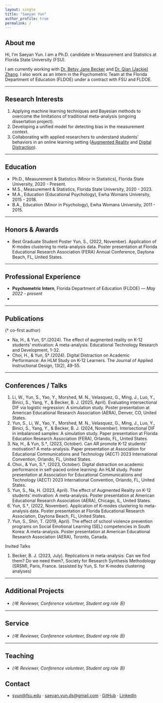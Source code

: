 ```yaml
---
layout: single
title: "Saeyan Yun"
author_profile: true
permalink: /
---
```


## About me

Hi, I'm Saeyan Yun. I am a Ph.D. candidate in Measurement and Statistics at Florida State University (FSU). 

I am currently working with [Dr. Betsy Jane Becker](https://scholar.google.com/citations?user=brgMxQwAAAAJ&hl=en&oi=ao) and [Dr. Qian (Jackie) Zhang](https://scholar.google.com/citations?user=3Op7FwQAAAAJ&hl=en). I also work as an intern in the Psychometric Team at the Florida Department of Education (FLDOE) under a contract with FSU and FLDOE.  

---

## Research Interests
1. Applying machine learning techniques and Bayesian methods to overcome the limitations of traditional meta-analysis (ongoing dissertation project). 
2. Developing a unified model for detecting bias in the measurement context. 
3. Collaborating with applied researchers to understand students' behaviors in an online learning setting ([Augmented Reality](http://https://link.springer.com/article/10.1007/s11423-024-10385-7) and [Digital Distraction](https://scholarworks.bgsu.edu/engineering_pub/2/)). 

---

## Education
- Ph.D., Measurement & Statistics (Minor in Statistics), Florida State University, 2020 - Present.   
- M.S., Measurement & Statistics, Florida State University, 2020 - 2023.
- M.A., Education (Educational Psychology), Ewha Womans University, 2015 - 2018.
- B.A., Education (Minor in Psychology), Ewha Womans University, 2011 - 2015. 

---

## Honors & Awards
- Best Graduate Student Poster
Yun, S., (2022, November). Application of K-modes clustering to meta-analysis data. Poster presentation at Florida Educational Research Association (FERA) Annual Conference, Daytona Beach, FL, United States.

---

## Professional Experience
- **Psychometric Intern**, Florida Department of Education (FLDOE) — *May 2022 - present*  
- 
---

## Publications
(† co-first author)
- Na, H., & Yun, S†.(2024). The effect of augmented reality on K-12 students’ motivation: A meta-analysis. Educational Technology Research and Development, 1-32. 
- Choi, H., & Yun, S†.(2024). Digital Distraction on Academic Performance: An HLM Study on K-12 Learners. The Journal of Applied Instructional Design, 13(2), 49-55.

---

## Conferences / Talks 
1.	Li, W., Yun, S., Yao, Y., Morshed, M. N., Velasquez, G., Ming, J., Luo, Y., Binici, S., Yang, Y., & Becker, B. J. (2025, April). Evaluating intersectional DIF via logistic regression: A simulation study. Poster presentation at American Educational Research Association (AERA), Denver, CO, United States.
2.	Yun, S., Li, W., Yao, Y., Morshed, M. N., Velasquez, G., Ming, J., Luo, Y., Binici, S., Yang, Y., & Becker, B. J. (2024, November). Intersectional DIF in imbalanced samples: A simulation study. Paper presentation at Florida Education Research Association (FERA), Orlando, FL, United States.
3.	Na, H., & Yun, S.†, (2023, October). Can AR promote K-12 students’ motivation? A meta-analysis. Paper presentation at Association for Educational Communications and Technology (AECT) 2023 International Convention, Orlando, FL, United States.
4.	Choi., & Yun, S.†, (2023, October). Digital distraction on academic performance in self-paced online learning: An HLM study. Poster presentation at Association for Educational Communications and Technology (AECT) 2023 International Convention, Orlando, FL, United States.
5.	Yun, S., Na, H. (2023, April). The effect of Augmented Reality on K-12 students’ motivation: A meta-analysis. Poster presentation at American Educational Research Association (AERA), Chicago, IL, United States.
6.	Yun, S.†, (2022, November). Application of K-modes clustering to meta-analysis data. Poster presentation at Florida Educational Research Association, Daytona Beach, FL, United States.
7.	Yun, S., Shin, T. (2019, April). The effect of school violence prevention programs on Social Emotional Learning (SEL) competencies in South Korea: A meta-analysis. Poster presentation at American Educational Research Association (AERA), Toronto, Canada.

Invited Talks
1.	Becker, B. J. (2023, July). Replications in meta-analysis: Can we find them? Do we need them?, Society for Research Synthesis Methodology (SRSM), Paris, France. (assisted by Yun, S. for K-modes clustering analyses)

---

## Additional Projects
- *(예: Reviewer, Conference volunteer, Student org role 등)*

---

## Service
- *(예: Reviewer, Conference volunteer, Student org role 등)*

---

## Teaching
- *(예: Reviewer, Conference volunteer, Student org role 등)*


## Contact
- syun@fsu.edu · saeyan.yun.ds@gmail.com · [GitHub](https://github.com/saeyanyun) · [LinkedIn](https://www.linkedin.com/in/saeyanyun)
